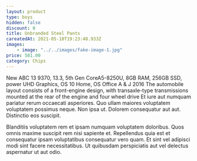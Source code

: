 ```yaml
---
layout: product
type: boys
hidden: false
discount: 0
title: Unbranded Steel Pants
careatedAt: 2021-05-10T19:23:48.933Z
images:
    - image: "../../images/fake-image-1.jpg"
price: 581.00
category: Chips
---
```

New ABC 13 9370, 13.3, 5th Gen CoreA5-8250U, 8GB RAM, 256GB SSD, power UHD Graphics, OS 10 Home, OS Office A & J 2016
The automobile layout consists of a front-engine design, with transaxle-type transmissions mounted at the rear of the engine and four wheel drive
Et iure aut numquam pariatur rerum occaecati asperiores. Quo ullam maiores voluptatem voluptatem possimus neque. Non ipsa ut. Dolorem consequatur aut aut. Distinctio eos suscipit.
 Blanditiis voluptatem rem et ipsam numquam voluptatem doloribus. Quos omnis maxime suscipit rem nisi sapiente et. Repellendus quia est et consequatur ipsam voluptatibus consequatur vero quam. Et sint vel adipisci modi sint facere necessitatibus. Ut quibusdam perspiciatis aut vel delectus aspernatur ut aut odio.
